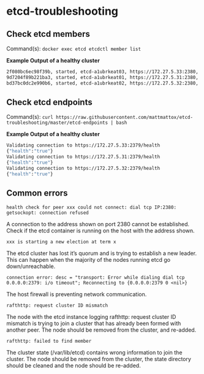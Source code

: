 # etcd-troubleshooting

## Check etcd members
Command(s): `docker exec etcd etcdctl member list`

**Example Output of a healthy cluster**
```bash
2f080bc6ec98f39b, started, etcd-a1ubrkeat03, https://172.27.5.33:2380, https://172.27.5.33:2379,https://172.27.5.33:4001, false
9d7204f89b221ba3, started, etcd-a1ubrkeat01, https://172.27.5.31:2380, https://172.27.5.31:2379,https://172.27.5.31:4001, false
bd37bc0dc2e990b6, started, etcd-a1ubrkeat02, https://172.27.5.32:2380, https://172.27.5.32:2379,https://172.27.5.32:4001, false
```

## Check etcd endpoints
Command(s): `curl https://raw.githubusercontent.com/mattmattox/etcd-troubleshooting/master/etcd-endpoints | bash `

**Example Output of a healthy cluster**
```bash
Validating connection to https://172.27.5.33:2379/health
{"health":"true"}
Validating connection to https://172.27.5.31:2379/health
{"health":"true"}
Validating connection to https://172.27.5.32:2379/health
{"health":"true"}
```

## Common errors 

`health check for peer xxx could not connect: dial tcp IP:2380: getsockopt: connection refused`

A connection to the address shown on port 2380 cannot be established. Check if the etcd container is running on the host with the address shown.


`xxx is starting a new election at term x`

The etcd cluster has lost it’s quorum and is trying to establish a new leader. This can happen when the majority of the nodes running etcd go down/unreachable.


`connection error: desc = "transport: Error while dialing dial tcp 0.0.0.0:2379: i/o timeout"; Reconnecting to {0.0.0.0:2379 0 <nil>}`

The host firewall is preventing network communication.


`rafthttp: request cluster ID mismatch`

The node with the etcd instance logging rafthttp: request cluster ID mismatch is trying to join a cluster that has already been formed with another peer. The node should be removed from the cluster, and re-added.


`rafthttp: failed to find member`

The cluster state (/var/lib/etcd) contains wrong information to join the cluster. The node should be removed from the cluster, the state directory should be cleaned and the node should be re-added.
